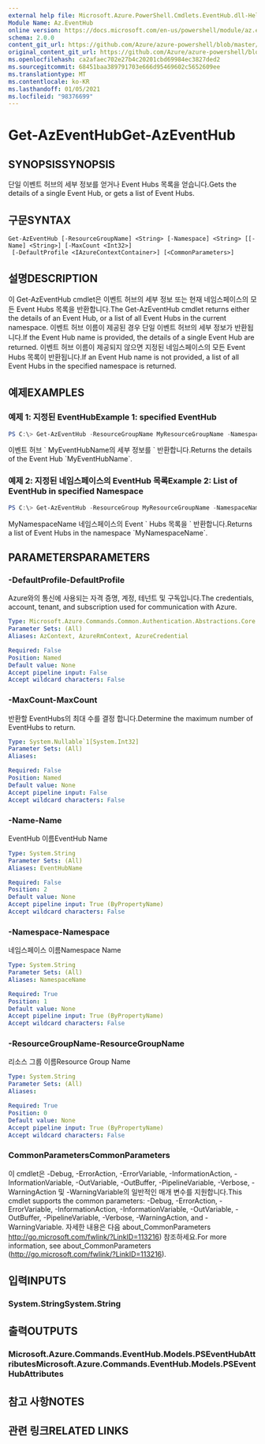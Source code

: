 ```yaml
---
external help file: Microsoft.Azure.PowerShell.Cmdlets.EventHub.dll-Help.xml
Module Name: Az.EventHub
online version: https://docs.microsoft.com/en-us/powershell/module/az.eventhub/get-azeventhub
schema: 2.0.0
content_git_url: https://github.com/Azure/azure-powershell/blob/master/src/EventHub/EventHub/help/Get-AzEventHub.md
original_content_git_url: https://github.com/Azure/azure-powershell/blob/master/src/EventHub/EventHub/help/Get-AzEventHub.md
ms.openlocfilehash: ca2afaec702e27b4c20201cbd69984ec3827ded2
ms.sourcegitcommit: 68451baa389791703e666d95469602c5652609ee
ms.translationtype: MT
ms.contentlocale: ko-KR
ms.lasthandoff: 01/05/2021
ms.locfileid: "98376699"
---
```

# <span data-ttu-id="3d13c-101">Get-AzEventHub</span><span class="sxs-lookup"><span data-stu-id="3d13c-101">Get-AzEventHub</span></span>

## <span data-ttu-id="3d13c-102">SYNOPSIS</span><span class="sxs-lookup"><span data-stu-id="3d13c-102">SYNOPSIS</span></span>
<span data-ttu-id="3d13c-103">단일 이벤트 허브의 세부 정보를 얻거나 Event Hubs 목록을 얻습니다.</span><span class="sxs-lookup"><span data-stu-id="3d13c-103">Gets the details of a single Event Hub, or gets a list of Event Hubs.</span></span>

## <span data-ttu-id="3d13c-104">구문</span><span class="sxs-lookup"><span data-stu-id="3d13c-104">SYNTAX</span></span>

```
Get-AzEventHub [-ResourceGroupName] <String> [-Namespace] <String> [[-Name] <String>] [-MaxCount <Int32>]
 [-DefaultProfile <IAzureContextContainer>] [<CommonParameters>]
```

## <span data-ttu-id="3d13c-105">설명</span><span class="sxs-lookup"><span data-stu-id="3d13c-105">DESCRIPTION</span></span>
<span data-ttu-id="3d13c-106">이 Get-AzEventHub cmdlet은 이벤트 허브의 세부 정보 또는 현재 네임스페이스의 모든 Event Hubs 목록을 반환합니다.</span><span class="sxs-lookup"><span data-stu-id="3d13c-106">The Get-AzEventHub cmdlet returns either the details of an Event Hub, or a list of all Event Hubs in the current namespace.</span></span>
<span data-ttu-id="3d13c-107">이벤트 허브 이름이 제공된 경우 단일 이벤트 허브의 세부 정보가 반환됩니다.</span><span class="sxs-lookup"><span data-stu-id="3d13c-107">If the Event Hub name is provided, the details of a single Event Hub are returned.</span></span>
<span data-ttu-id="3d13c-108">이벤트 허브 이름이 제공되지 않으면 지정된 네임스페이스의 모든 Event Hubs 목록이 반환됩니다.</span><span class="sxs-lookup"><span data-stu-id="3d13c-108">If an Event Hub name is not provided, a list of all Event Hubs in the specified namespace is returned.</span></span>

## <span data-ttu-id="3d13c-109">예제</span><span class="sxs-lookup"><span data-stu-id="3d13c-109">EXAMPLES</span></span>

### <span data-ttu-id="3d13c-110">예제 1: 지정된 EventHub</span><span class="sxs-lookup"><span data-stu-id="3d13c-110">Example 1: specified EventHub</span></span>
```powershell
PS C:\> Get-AzEventHub -ResourceGroupName MyResourceGroupName -NamespaceName MyNamespaceName -EventHubName MyEventHubName
```

<span data-ttu-id="3d13c-111">이벤트 허브 \` MyEventHubName의 세부 정보를 \` 반환합니다.</span><span class="sxs-lookup"><span data-stu-id="3d13c-111">Returns the details of the Event Hub \`MyEventHubName\`.</span></span>

### <span data-ttu-id="3d13c-112">예제 2: 지정된 네임스페이스의 EventHub 목록</span><span class="sxs-lookup"><span data-stu-id="3d13c-112">Example 2: List of EventHub in specified Namespace</span></span>
```powershell
PS C:\> Get-AzEventHub -ResourceGroup MyResourceGroupName -NamespaceName MyNamespaceName
```

<span data-ttu-id="3d13c-113">MyNamespaceName 네임스페이스의 Event \` Hubs 목록을 \` 반환합니다.</span><span class="sxs-lookup"><span data-stu-id="3d13c-113">Returns a list of Event Hubs in the namespace \`MyNamespaceName\`.</span></span>

## <span data-ttu-id="3d13c-114">PARAMETERS</span><span class="sxs-lookup"><span data-stu-id="3d13c-114">PARAMETERS</span></span>

### <span data-ttu-id="3d13c-115">-DefaultProfile</span><span class="sxs-lookup"><span data-stu-id="3d13c-115">-DefaultProfile</span></span>
<span data-ttu-id="3d13c-116">Azure와의 통신에 사용되는 자격 증명, 계정, 테넌트 및 구독입니다.</span><span class="sxs-lookup"><span data-stu-id="3d13c-116">The credentials, account, tenant, and subscription used for communication with Azure.</span></span>

```yaml
Type: Microsoft.Azure.Commands.Common.Authentication.Abstractions.Core.IAzureContextContainer
Parameter Sets: (All)
Aliases: AzContext, AzureRmContext, AzureCredential

Required: False
Position: Named
Default value: None
Accept pipeline input: False
Accept wildcard characters: False
```

### <span data-ttu-id="3d13c-117">-MaxCount</span><span class="sxs-lookup"><span data-stu-id="3d13c-117">-MaxCount</span></span>
<span data-ttu-id="3d13c-118">반환할 EventHubs의 최대 수를 결정 합니다.</span><span class="sxs-lookup"><span data-stu-id="3d13c-118">Determine the maximum number of EventHubs to return.</span></span>

```yaml
Type: System.Nullable`1[System.Int32]
Parameter Sets: (All)
Aliases:

Required: False
Position: Named
Default value: None
Accept pipeline input: False
Accept wildcard characters: False
```

### <span data-ttu-id="3d13c-119">-Name</span><span class="sxs-lookup"><span data-stu-id="3d13c-119">-Name</span></span>
<span data-ttu-id="3d13c-120">EventHub 이름</span><span class="sxs-lookup"><span data-stu-id="3d13c-120">EventHub Name</span></span>

```yaml
Type: System.String
Parameter Sets: (All)
Aliases: EventHubName

Required: False
Position: 2
Default value: None
Accept pipeline input: True (ByPropertyName)
Accept wildcard characters: False
```

### <span data-ttu-id="3d13c-121">-Namespace</span><span class="sxs-lookup"><span data-stu-id="3d13c-121">-Namespace</span></span>
<span data-ttu-id="3d13c-122">네임스페이스 이름</span><span class="sxs-lookup"><span data-stu-id="3d13c-122">Namespace Name</span></span>

```yaml
Type: System.String
Parameter Sets: (All)
Aliases: NamespaceName

Required: True
Position: 1
Default value: None
Accept pipeline input: True (ByPropertyName)
Accept wildcard characters: False
```

### <span data-ttu-id="3d13c-123">-ResourceGroupName</span><span class="sxs-lookup"><span data-stu-id="3d13c-123">-ResourceGroupName</span></span>
<span data-ttu-id="3d13c-124">리소스 그룹 이름</span><span class="sxs-lookup"><span data-stu-id="3d13c-124">Resource Group Name</span></span>

```yaml
Type: System.String
Parameter Sets: (All)
Aliases:

Required: True
Position: 0
Default value: None
Accept pipeline input: True (ByPropertyName)
Accept wildcard characters: False
```

### <span data-ttu-id="3d13c-125">CommonParameters</span><span class="sxs-lookup"><span data-stu-id="3d13c-125">CommonParameters</span></span>
<span data-ttu-id="3d13c-126">이 cmdlet은 -Debug, -ErrorAction, -ErrorVariable, -InformationAction, -InformationVariable, -OutVariable, -OutBuffer, -PipelineVariable, -Verbose, -WarningAction 및 -WarningVariable의 일반적인 매개 변수를 지원합니다.</span><span class="sxs-lookup"><span data-stu-id="3d13c-126">This cmdlet supports the common parameters: -Debug, -ErrorAction, -ErrorVariable, -InformationAction, -InformationVariable, -OutVariable, -OutBuffer, -PipelineVariable, -Verbose, -WarningAction, and -WarningVariable.</span></span> <span data-ttu-id="3d13c-127">자세한 내용은 다음 about_CommonParameters http://go.microsoft.com/fwlink/?LinkID=113216) 참조하세요.</span><span class="sxs-lookup"><span data-stu-id="3d13c-127">For more information, see about_CommonParameters (http://go.microsoft.com/fwlink/?LinkID=113216).</span></span>

## <span data-ttu-id="3d13c-128">입력</span><span class="sxs-lookup"><span data-stu-id="3d13c-128">INPUTS</span></span>

### <span data-ttu-id="3d13c-129">System.String</span><span class="sxs-lookup"><span data-stu-id="3d13c-129">System.String</span></span>

## <span data-ttu-id="3d13c-130">출력</span><span class="sxs-lookup"><span data-stu-id="3d13c-130">OUTPUTS</span></span>

### <span data-ttu-id="3d13c-131">Microsoft.Azure.Commands.EventHub.Models.PSEventHubAttributes</span><span class="sxs-lookup"><span data-stu-id="3d13c-131">Microsoft.Azure.Commands.EventHub.Models.PSEventHubAttributes</span></span>

## <span data-ttu-id="3d13c-132">참고 사항</span><span class="sxs-lookup"><span data-stu-id="3d13c-132">NOTES</span></span>

## <span data-ttu-id="3d13c-133">관련 링크</span><span class="sxs-lookup"><span data-stu-id="3d13c-133">RELATED LINKS</span></span>
